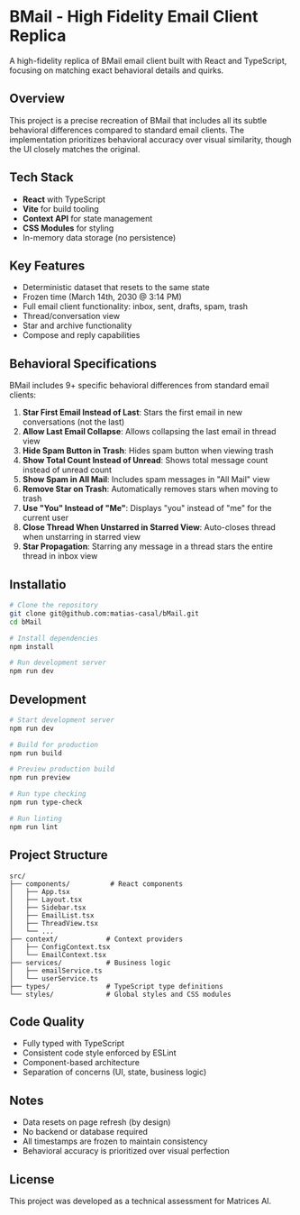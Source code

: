 # BMail - High Fidelity Email Client Replica

A high-fidelity replica of BMail email client built with React and TypeScript, focusing on matching exact behavioral details and quirks.

## Overview

This project is a precise recreation of BMail that includes all its subtle behavioral differences compared to standard email clients. The implementation prioritizes behavioral accuracy over visual similarity, though the UI closely matches the original.

## Tech Stack

- **React** with TypeScript
- **Vite** for build tooling
- **Context API** for state management
- **CSS Modules** for styling
- In-memory data storage (no persistence)

## Key Features

- Deterministic dataset that resets to the same state
- Frozen time (March 14th, 2030 @ 3:14 PM)
- Full email client functionality: inbox, sent, drafts, spam, trash
- Thread/conversation view
- Star and archive functionality
- Compose and reply capabilities

## Behavioral Specifications

BMail includes 9+ specific behavioral differences from standard email clients:

1. **Star First Email Instead of Last**: Stars the first email in new conversations (not the last)
2. **Allow Last Email Collapse**: Allows collapsing the last email in thread view
3. **Hide Spam Button in Trash**: Hides spam button when viewing trash
4. **Show Total Count Instead of Unread**: Shows total message count instead of unread count
5. **Show Spam in All Mail**: Includes spam messages in "All Mail" view
6. **Remove Star on Trash**: Automatically removes stars when moving to trash
7. **Use "You" Instead of "Me"**: Displays "you" instead of "me" for the current user
8. **Close Thread When Unstarred in Starred View**: Auto-closes thread when unstarring in starred view
9. **Star Propagation**: Starring any message in a thread stars the entire thread in inbox view

## Installatio

```bash
# Clone the repository
git clone git@github.com:matias-casal/bMail.git
cd bMail

# Install dependencies
npm install

# Run development server
npm run dev
```

## Development

```bash
# Start development server
npm run dev

# Build for production
npm run build

# Preview production build
npm run preview

# Run type checking
npm run type-check

# Run linting
npm run lint
```

## Project Structure

```
src/
├── components/          # React components
│   ├── App.tsx
│   ├── Layout.tsx
│   ├── Sidebar.tsx
│   ├── EmailList.tsx
│   ├── ThreadView.tsx
│   └── ...
├── context/            # Context providers
│   ├── ConfigContext.tsx
│   └── EmailContext.tsx
├── services/           # Business logic
│   ├── emailService.ts
│   └── userService.ts
├── types/              # TypeScript type definitions
└── styles/             # Global styles and CSS modules
```

## Code Quality

- Fully typed with TypeScript
- Consistent code style enforced by ESLint
- Component-based architecture
- Separation of concerns (UI, state, business logic)

## Notes

- Data resets on page refresh (by design)
- No backend or database required
- All timestamps are frozen to maintain consistency
- Behavioral accuracy is prioritized over visual perfection

## License

This project was developed as a technical assessment for Matrices AI.

